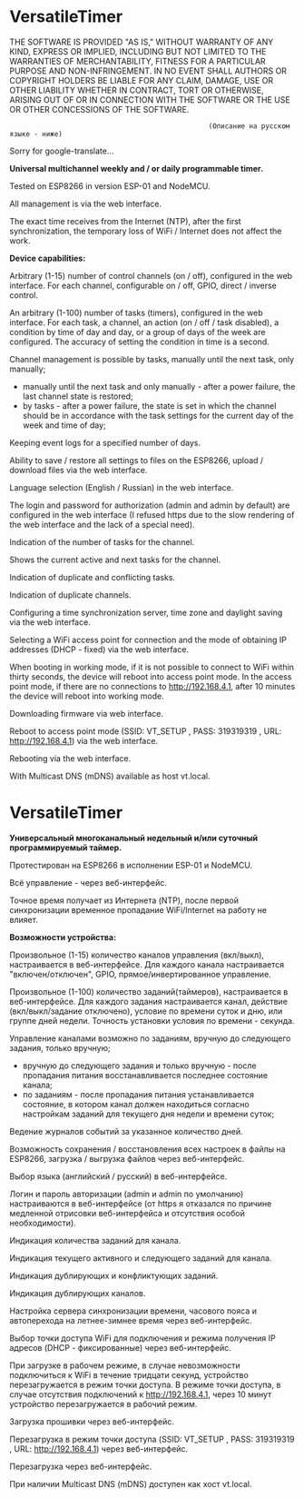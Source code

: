 # VersatileTimer

THE SOFTWARE IS PROVIDED "AS IS," WITHOUT WARRANTY OF ANY KIND, EXPRESS OR IMPLIED, INCLUDING BUT NOT LIMITED TO THE WARRANTIES OF MERCHANTABILITY, FITNESS FOR A PARTICULAR PURPOSE AND NON-INFRINGEMENT. IN NO EVENT SHALL AUTHORS OR COPYRIGHT HOLDERS BE LIABLE FOR ANY CLAIM, DAMAGE, USE OR OTHER LIABILITY WHETHER IN CONTRACT, TORT OR OTHERWISE, ARISING OUT OF OR IN CONNECTION WITH THE SOFTWARE OR THE USE OR OTHER CONCESSIONS OF THE SOFTWARE.

                                                     (Описание на русском языке - ниже)

Sorry for google-translate...

**Universal multichannel weekly and / or daily programmable timer.**

Tested on ESP8266 in version ESP-01 and NodeMCU.

All management is via the web interface.

The exact time receives from the Internet (NTP), after the first synchronization, the temporary loss of WiFi / Internet does not affect the work.

**Device capabilities:**

Arbitrary (1-15) number of control channels (on / off), configured in the web interface. For each channel, configurable on / off, GPIO, direct / inverse control.

An arbitrary (1-100) number of tasks (timers), configured in the web interface. For each task, a channel, an action (on / off / task disabled), a condition by time of day and day, or a group of days of the week are configured. The accuracy of setting the condition in time is a second.

Channel management is possible by tasks, manually until the next task, only manually;
  - manually until the next task and only manually - after a power failure, the last channel state is restored;
  - by tasks - after a power failure, the state is set in which the channel should be in accordance with the task settings for the current day of the week and time of day;

Keeping event logs for a specified number of days.

Ability to save / restore all settings to files on the ESP8266, upload / download files via the web interface.

Language selection (English / Russian) in the web interface.

The login and password for authorization (admin and admin by default) are configured in the web interface (I refused https due to the slow rendering of the web interface and the lack of a special need).

Indication of the number of tasks for the channel.

Shows the current active and next tasks for the channel.

Indication of duplicate and conflicting tasks.

Indication of duplicate channels.

Configuring a time synchronization server, time zone and daylight saving via the web interface.

Selecting a WiFi access point for connection and the mode of obtaining IP addresses (DHCP - fixed) via the web interface.

When booting in working mode, if it is not possible to connect to WiFi within thirty seconds, the device will reboot into access point mode. In the access point mode, if there are no connections to http://192.168.4.1, after 10 minutes the device will reboot into working mode.

Downloading firmware via web interface.

Reboot to access point mode (SSID: VT_SETUP , PASS: 319319319 , URL: http://192.168.4.1) via the web interface.

Rebooting via the web interface.

With Multicast DNS (mDNS) available as host vt.local.

# VersatileTimer

**Универсальный многоканальный недельный и/или суточный программируемый таймер.** 

Протестирован на ESP8266 в исполнении ESP-01 и NodeMCU.

Всё управление - через веб-интерфейс.

Точное время получает из Интернета (NTP), после первой синхронизации временное пропадание WiFi/Internet на работу не влияет.

**Возможности устройства:**

Произвольное (1-15) количество каналов управления (вкл/выкл), настраивается в веб-интерфейсе.
Для каждого канала настраивается "включен/отключен", GPIO, прямое/инвертированное управление.

Произвольное (1-100) количество заданий(таймеров), настраивается в веб-интерфейсе.
Для каждого задания настраивается канал, действие (вкл/выкл/задание отключено), условие по времени суток и дню, или группе дней недели.
Точность установки условия по времени - секунда.

Управление каналами возможно по заданиям, вручную до следующего задания, только вручную;
  - вручную до следующего задания и только вручную - после пропадания питания восстанавливается последнее состояние канала;
  - по заданиям - после пропадания питания устанавливается состояние, в котором канал должен находиться согласно настройкам заданий для текущего дня недели и времени суток;

Ведение журналов событий за указанное количество дней. 

Возможность сохранения / восстановления всех настроек в файлы на ESP8266, загрузка / выгрузка файлов через веб-интерфейс.

Выбор языка (английский / русский) в веб-интерфейсе.

Логин и пароль авторизации (admin и admin по умолчанию) настраиваются в веб-интерфейсе (от https я отказался по причине медленной отрисовки веб-интерфейса и отсутствия особой необходимости).

Индикация количества заданий для канала.

Индикация текущего активного и следующего заданий для канала.

Индикация дублирующих и конфликтующих заданий.

Индикация дублирующих каналов.

Настройка сервера синхронизации времени, часового пояса и автоперехода на летнее-зимнее время через веб-интерфейс.

Выбор точки доступа WiFi для подключения и режима получения IP адресов (DHCP - фиксированные) через веб-интерфейс.

При загрузке в рабочем режиме, в случае невозможности подключиться к WiFi в течение тридцати секунд, устройство перезагружается в режим точки доступа. 
В режиме точки доступа, в случае отсутствия подключений к http://192.168.4.1, через 10 минут устройство перезагружается в рабочий режим.

Загрузка прошивки через веб-интерфейс.

Перезагрузка в режим точки доступа (SSID: VT_SETUP , PASS: 319319319 , URL: http://192.168.4.1) через веб-интерфейс.

Перезагрузка через веб-интерфейс.

При наличии Multicast DNS (mDNS) доступен как хост vt.local.
